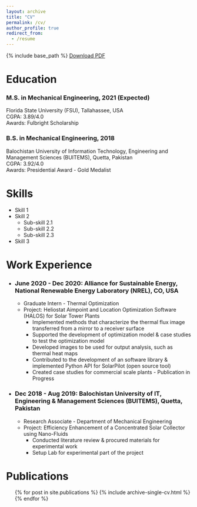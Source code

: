 ```yaml
---
layout: archive
title: "CV"
permalink: /cv/
author_profile: true
redirect_from:
  - /resume
---
```


{% include base_path %}
[Download PDF](https://github.com/kashifliaqat/kashifliaqat.github.io/blob/master/files/Kashif_s_Resume.pdf)

Education
======
### M.S. in Mechanical Engineering, 2021 (Expected) <br>
Florida State University (FSU), Tallahassee, USA <br>
CGPA: 3.89/4.0 <br>
Awards: Fulbright Scholarship
### B.S. in Mechanical Engineering, 2018 <br>
Balochistan University of Information Technology, Engineering and Management Sciences (BUITEMS), Quetta, Pakistan <br>
CGPA: 3.92/4.0 <br>
Awards: Presidential Award - Gold Medalist <br>


Skills
======
* Skill 1
* Skill 2
  * Sub-skill 2.1
  * Sub-skill 2.2
  * Sub-skill 2.3
* Skill 3


Work Experience
======
* ### June 2020 - Dec 2020: Alliance for Sustainable Energy, National Renewable Energy Laboratory (NREL), CO, USA
  * Graduate Intern - Thermal Optimization
  * Project: Heliostat Aimpoint and Location Optimization Software (HALOS) for Solar Tower Plants
    * Implemented methods that characterize the thermal flux image transferred from a mirror to a receiver surface
    * Supported the development of optimization model & case studies to test the optimization model
    * Developed images to be used for output analysis, such as thermal heat maps
    * Contributed to the development of an software library & implemented Python API for SolarPilot (open source tool)
    * Created case studies for commercial scale plants - Publication in Progress

* ### Dec 2018 - Aug 2019: Balochistan University of IT, Engineering & Management Sciences (BUITEMS), Quetta, Pakistan
  * Research Associate - Department of Mechanical Engineering
  * Project: Efficiency Enhancement of a Concentrated Solar Collector using Nano-Fluids
    * Conducted literature review & procured materials for experimental work
    * Setup Lab for experimental part of the project


Publications
======
  <ul>{% for post in site.publications %}
    {% include archive-single-cv.html %}
  {% endfor %}</ul>

<!--Talks
======
  <ul>{% for post in site.talks %}
    {% include archive-single-talk-cv.html %}
  {% endfor %}</ul>-->
  
<!--Teaching
======
  <ul>{% for post in site.teaching %}
    {% include archive-single-cv.html %}
  {% endfor %}</ul>-->
  
<!--Service and leadership
======
* Currently signed in to 43 different slack teams-->
